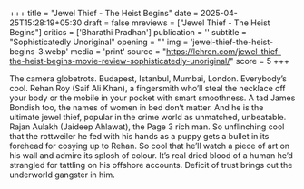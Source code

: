 +++
title = "Jewel Thief - The Heist Begins"
date = 2025-04-25T15:28:19+05:30
draft = false
mreviews = ["Jewel Thief - The Heist Begins"]
critics = ['Bharathi Pradhan']
publication = ''
subtitle = "Sophisticatedly Unoriginal"
opening = ""
img = 'jewel-thief-the-heist-begins-3.webp'
media = 'print'
source = "https://lehren.com/jewel-thief-the-heist-begins-movie-review-sophisticatedly-unoriginal/"
score = 5
+++

The camera globetrots. Budapest, Istanbul, Mumbai, London. Everybody’s cool. Rehan Roy (Saif Ali Khan), a fingersmith who’ll steal the necklace off your body or the mobile in your pocket with smart smoothness. A tad James Bondish too, the names of women in bed don’t matter. And he is the ultimate jewel thief, popular in the crime world as unmatched, unbeatable. Rajan Aulakh (Jaideep Ahlawat), the Page 3 rich man. So unflinching cool that the rottweiler he fed with his hands as a puppy gets a bullet in its forehead for cosying up to Rehan. So cool that he’ll watch a piece of art on his wall and admire its splosh of colour. It’s real dried blood of a human he’d strangled for tattling on his offshore accounts. Deficit of trust brings out the underworld gangster in him.
